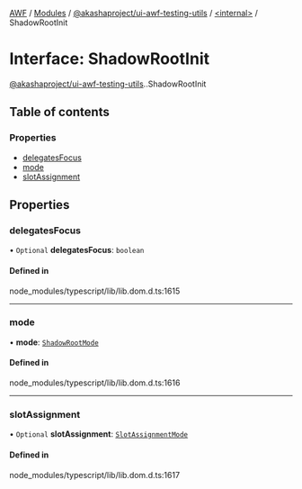 [AWF](../README.md) / [Modules](../modules.md) / [@akashaproject/ui-awf-testing-utils](../modules/akashaproject_ui_awf_testing_utils.md) / [<internal\>](../modules/akashaproject_ui_awf_testing_utils._internal_.md) / ShadowRootInit

# Interface: ShadowRootInit

[@akashaproject/ui-awf-testing-utils](../modules/akashaproject_ui_awf_testing_utils.md).[<internal>](../modules/akashaproject_ui_awf_testing_utils._internal_.md).ShadowRootInit

## Table of contents

### Properties

- [delegatesFocus](akashaproject_ui_awf_testing_utils._internal_.ShadowRootInit.md#delegatesfocus)
- [mode](akashaproject_ui_awf_testing_utils._internal_.ShadowRootInit.md#mode)
- [slotAssignment](akashaproject_ui_awf_testing_utils._internal_.ShadowRootInit.md#slotassignment)

## Properties

### delegatesFocus

• `Optional` **delegatesFocus**: `boolean`

#### Defined in

node_modules/typescript/lib/lib.dom.d.ts:1615

___

### mode

• **mode**: [`ShadowRootMode`](../modules/akashaproject_ui_awf_testing_utils._internal_.md#shadowrootmode)

#### Defined in

node_modules/typescript/lib/lib.dom.d.ts:1616

___

### slotAssignment

• `Optional` **slotAssignment**: [`SlotAssignmentMode`](../modules/akashaproject_ui_awf_testing_utils._internal_.md#slotassignmentmode)

#### Defined in

node_modules/typescript/lib/lib.dom.d.ts:1617
